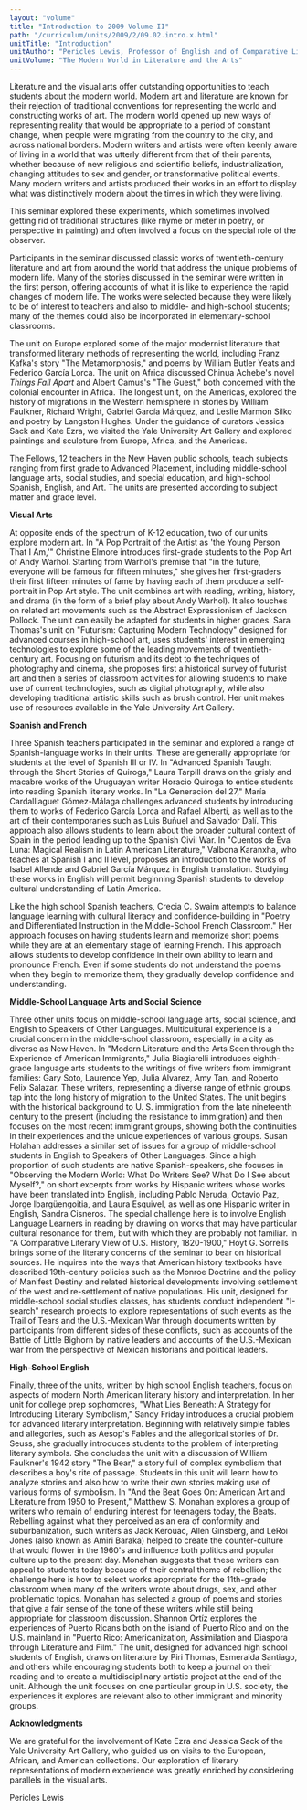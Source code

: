 ```yaml
---
layout: "volume"
title: "Introduction to 2009 Volume II"
path: "/curriculum/units/2009/2/09.02.intro.x.html"
unitTitle: "Introduction"
unitAuthor: "Pericles Lewis, Professor of English and of Comparative Literature"
unitVolume: "The Modern World in Literature and the Arts"
---
```

<body>
<p>
Literature and the visual arts offer outstanding opportunities to teach students about the modern world. Modern art and literature are known for their rejection of traditional conventions for representing the world and constructing works of art. The modern world opened up new ways of representing reality that would be appropriate to a period of constant change, when people were migrating from the country to the city, and across national borders. Modern writers and artists were often keenly aware of living in a world that was utterly different from that of their parents, whether because of new religious and scientific beliefs, industrialization, changing attitudes to sex and gender, or transformative political events. Many modern writers and artists produced their works in an effort to display what was distinctively modern about the times in which they were living.
</p>
<p>
This seminar explored these experiments, which sometimes involved getting rid of traditional structures (like rhyme or meter in poetry, or perspective in painting) and often involved a focus on the special role of the observer.
</p>
<p>
Participants in the seminar discussed classic works of twentieth-century literature and art from around the world that address the unique problems of modern life. Many of the stories discussed in the seminar were written in the first person, offering accounts of what it is like to experience the rapid changes of modern life. The works were selected because they were likely to be of interest to teachers and also to middle- and high-school students; many of the themes could also be incorporated in elementary-school classrooms.
</p>
<p>
The unit on Europe explored some of the major modernist literature that transformed literary methods of representing the world, including Franz Kafka's story "The Metamorphosis," and poems by William Butler Yeats and Federico García Lorca. The unit on Africa discussed Chinua Achebe's novel
<i>
Things Fall Apart
</i>
and Albert Camus's "The Guest," both concerned with the colonial encounter in Africa. The longest unit, on the Americas, explored the history of migrations in the Western hemisphere in stories by William Faulkner, Richard Wright, Gabriel García Márquez, and Leslie Marmon Silko and poetry by Langston Hughes. Under the guidance of curators Jessica Sack and Kate Ezra, we visited the Yale University Art Gallery and explored paintings and sculpture from Europe, Africa, and the Americas.
</p>
<p>
The Fellows, 12 teachers in the New Haven public schools, teach subjects ranging from first grade to Advanced Placement, including middle-school language arts, social studies, and special education, and high-school Spanish, English, and Art. The units are presented according to subject matter and grade level.
</p>
<p>
<b>
Visual Arts
</b>
</p>
<p>
At opposite ends of the spectrum of K-12 education, two of our units explore modern art. In "A Pop Portrait of the Artist as 'the Young Person That I Am,'" Christine Elmore introduces first-grade students to the Pop Art of Andy Warhol. Starting from Warhol's premise that "in the future, everyone will be famous for fifteen minutes," she gives her first-graders their first fifteen minutes of fame by having each of them produce a self-portrait in Pop Art style. The unit combines art with reading, writing, history, and drama (in the form of a brief play about Andy Warhol). It also touches on related art movements such as the Abstract Expressionism of Jackson Pollock. The unit can easily be adapted for students in higher grades. Sara Thomas's unit on "Futurism: Capturing Modern Technology" designed for advanced courses in high-school art, uses students' interest in emerging technologies to explore some of the leading movements of twentieth-century art. Focusing on futurism and its debt to the techniques of photography and cinema, she proposes first a historical survey of futurist art and then a series of classroom activities for allowing students to make use of current technologies, such as digital photography, while also developing traditional artistic skills such as brush control. Her unit makes use of resources available in the Yale University Art Gallery.
</p>
<p>
<b>
Spanish and French
</b>
</p>
<p>
Three Spanish teachers participated in the seminar and explored a range of Spanish-language works in their units. These are generally appropriate for students at the level of Spanish III or IV. In "Advanced Spanish Taught through the Short Stories of Quiroga," Laura Tarpill draws on the grisly and macabre works of the Uruguayan writer Horacio Quiroga to entice students into reading Spanish literary works. In "La Generación del 27," María Cardalliaguet Gómez-Málaga challenges advanced students by introducing them to works of Federico García Lorca and Rafael Alberti, as well as to the art of their contemporaries such as Luis Buñuel and Salvador Dalí. This approach also allows students to learn about the broader cultural context of Spain in the period leading up to the Spanish Civil War.  In "Cuentos de Eva Luna: Magical Realism in Latin American Literature," Valbona Karanxha, who teaches at Spanish I and II level, proposes an introduction to the works of Isabel Allende and Gabriel García Márquez in English translation. Studying these works in English will permit beginning Spanish students to develop  cultural understanding of Latin America.
</p>
<p>
Like the high school Spanish teachers, Crecia C. Swaim attempts to balance language learning with cultural literacy and confidence-building in "Poetry and Differentiated Instruction in the Middle-School French Classroom." Her approach focuses on having students learn and memorize short poems while they are at an elementary stage of learning French. This approach allows students to develop confidence in their own ability to learn and pronounce French. Even if some students do not understand the poems when they begin to memorize them, they gradually develop confidence and understanding.
</p>
<p>
<b>
Middle-School Language Arts and Social Science
</b>
</p>
<p>
Three other units focus on middle-school language arts, social science, and English to Speakers of Other Languages. Multicultural experience is a crucial concern in the middle-school classroom, especially in a city as diverse as New Haven. In "Modern Literature and the Arts Seen through the Experience of American Immigrants," Julia Biagiarelli introduces eighth-grade language arts students to the writings of five writers from immigrant families: Gary Soto, Laurence Yep, Julia Alvarez, Amy Tan, and Roberto Felix Salazar. These writers, representing a diverse range of ethnic groups, tap into the long history of migration to the United States. The unit begins with the historical background to U. S. immigration from the late nineteenth century to the present (including the resistance to immigration) and then focuses on the most recent immigrant groups, showing both the continuities in their experiences and the unique experiences of various groups. Susan Holahan addresses a similar set of issues for a group of middle-school students in English to Speakers of Other Languages.  Since a high proportion of such students are native Spanish-speakers, she focuses in "Observing the Modern World: What Do Writers See? What Do I See about Myself?," on short excerpts from works by Hispanic writers whose works have been translated into English, including Pablo Neruda, Octavio Paz, Jorge Ibargüengoitia, and Laura Esquivel, as well as one Hispanic writer in English, Sandra Cisneros. The special challenge here is to involve English Language Learners in reading by drawing on works that may have particular cultural resonance for them, but with which they are probably not familiar. In "A Comparative Literary View of U.S. History, 1820-1900," Hoyt G. Sorrells brings some of the literary concerns of the seminar to bear on historical sources. He inquires into the ways that American history textbooks have described 19th-century policies such as the Monroe Doctrine and the policy of Manifest Destiny and related historical developments involving settlement of the west and re-settlement of native populations. His unit, designed for middle-school social studies classes, has students conduct independent "I-search" research projects to explore representations of such events as the Trail of Tears and the U.S.-Mexican War through documents written by participants from different sides of these conflicts, such as accounts of the Battle of Little Bighorn by native leaders and accounts of the U.S.-Mexican war from the perspective of Mexican historians and political leaders.
</p>
<p>
<b>
High-School English
</b>
</p>
<p>
Finally, three of the units, written by high school English teachers, focus on aspects of modern North American literary history and interpretation. In her unit for college prep sophomores, "What Lies Beneath: A Strategy for Introducing Literary Symbolism," Sandy Friday introduces a crucial problem for advanced literary interpretation. Beginning with relatively simple fables and allegories, such as Aesop's Fables and the allegorical stories of Dr. Seuss, she gradually introduces students to the problem of interpreting literary symbols. She concludes the unit with a discussion of William Faulkner's 1942 story "The Bear," a story full of complex symbolism that describes a boy's rite of passage. Students in this unit will learn how to analyze stories and also how to write their own stories making use of various forms of symbolism. In "And the Beat Goes On: American Art and Literature from 1950 to Present," Matthew S. Monahan explores a group of writers who remain of enduring interest for teenagers today, the Beats.  Rebelling against what they perceived as an era of conformity and suburbanization, such writers as Jack Kerouac, Allen Ginsberg, and LeRoi Jones (also known as Amiri Baraka) helped to create the counter-culture that would flower in the 1960's and influence both politics and popular culture up to the present day. Monahan suggests that these writers can appeal to students today because of their central theme of rebellion; the challenge here is how to select works appropriate for the 11th-grade classroom when many of the writers wrote about drugs, sex, and other problematic topics. Monahan has selected a group of poems and stories that give a fair sense of the tone of these writers while still being appropriate for classroom discussion. Shannon Ortíz explores the experiences of Puerto Ricans both on the island of Puerto Rico and on the U.S. mainland in "Puerto Rico: Americanization, Assimilation and Diaspora through Literature and Film."  The unit, designed for advanced high school students of English, draws on literature by Piri Thomas, Esmeralda Santiago, and others while encouraging students both to keep a journal on their reading and to create a multidisciplinary artistic project at the end of the unit. Although the unit focuses on one particular group in U.S. society, the experiences it explores are relevant also to other immigrant and minority groups.
</p>
<p>
<b>
Acknowledgments
</b>
</p>
<p>
We are grateful for the involvement of Kate Ezra and Jessica Sack of the Yale University Art Gallery, who guided us on visits to the European, African, and American collections.  Our exploration of literary representations of modern experience was greatly enriched by considering parallels in the visual arts.
</p>
<p>
Pericles Lewis
</p>
</body>
